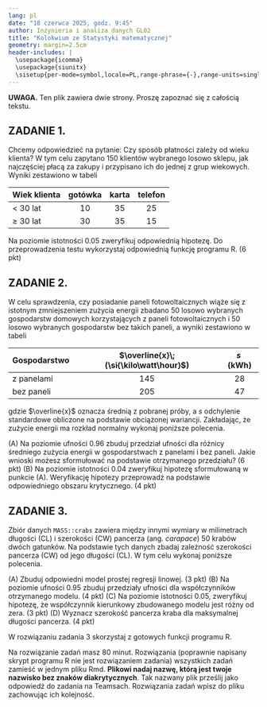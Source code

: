 ```yaml
---
lang: pl
date: "18 czerwca 2025, godz. 9:45"
author: Inżynieria i analiza danych GL02
title: "Kolokwium ze Statystyki matematycznej"
geometry: margin=2.5cm
header-includes: |
  \usepackage{icomma}
  \usepackage{siunitx}
  \sisetup{per-mode=symbol,locale=PL,range-phrase={-},range-units=single}
---
```


**UWAGA.** Ten plik zawiera dwie strony. Proszę zapoznać się z całością tekstu.

## ZADANIE 1.

Chcemy odpowiedzieć na pytanie: Czy sposób płatności zależy od wieku klienta?
W tym celu zapytano 150 klientów wybranego losowo sklepu, jak najczęściej płacą
za zakupy i przypisano ich do jednej z grup wiekowych. Wyniki zestawiono w tabeli

| Wiek klienta | gotówka | karta | telefon |
| ------------ | :-----: | :---: | :-----: |
| $<$ 30 lat   | 10      | 35    | 25      |
| $\ge$ 30 lat | 30      | 35    | 15      |

Na poziomie istotności 0.05 zweryfikuj odpowiednią hipotezę. Do przeprowadzenia
testu wykorzystaj odpowiednią funkcję programu R. (6 pkt)

## ZADANIE 2.

W celu sprawdzenia, czy posiadanie paneli fotowoltaicznych wiąże się z istotnym
zmniejszeniem zużycia energii zbadano 50 losowo wybranych gospodarstw domowych
korzystających z paneli fotowoltaicznych i 50 losowo wybranych gospodarstw bez
takich paneli, a wyniki zestawiono w tabeli

| Gospodarstwo | $\overline{x}\; (\si{\kilo\watt\hour}$) | $s\; (\si{\kilo\watt\hour}$) |
| ---          | :-:                                     | :-:                          |
| z panelami   | 145                                     | 28                           |
| bez paneli   | 205                                     | 47                           |

gdzie $\overline{x}$ oznacza średnią z pobranej próby, a $s$ odchylenie standardowe obliczone na
podstawie obciążonej wariancji. Zakładając, że zużycie energii ma rozkład normalny wykonaj poniższe
polecenia.

(A) Na poziomie ufności 0.96 zbuduj przedział ufności dla różnicy średniego
    zużycia energii w gospodarstwach z panelami i bez paneli. Jakie wnioski
    możesz sformułować na podstawie otrzymanego przedziału? (6 pkt)
(B) Na poziomie istotności 0.04 zweryfikuj hipotezę sformułowaną w punkcie (A).
    Weryfikację hipotezy przeprowadź na podstawie odpowiedniego obszaru
    krytycznego. (4 pkt)

## ZADANIE 3.

Zbiór danych `MASS::crabs` zawiera między innymi wymiary w milimetrach długości
(CL) i szerokości (CW) pancerza (ang. *carapace*) 50 krabów dwóch gatunków.
Na podstawie tych danych zbadaj zależność szerokości pancerza (CW) od jego
długości (CL). W tym celu wykonaj poniższe polecenia.

(A) Zbuduj odpowiedni model prostej regresji linowej. (3 pkt)
(B) Na poziomie ufności 0.95 zbuduj przedziały ufności dla współczynników
    otrzymanego modelu. (4 pkt)
(C) Na poziomie istotności 0.05, zweryfikuj hipotezę, że współczynnik kierunkowy
    zbudowanego modelu jest różny od zera. (3 pkt)
(D) Wyznacz szerokość pancerza kraba dla maksymalnej długości pancerza. (4 pkt)

W rozwiązaniu zadania 3 skorzystaj z gotowych funkcji programu R.

Na rozwiązanie zadań masz 80 minut. Rozwiązania (poprawnie napisany skrypt
programu R nie jest rozwiązaniem zadania) wszystkich zadań zamieść w jednym
pliku Rmd. **Plikowi nadaj nazwę, którą jest twoje nazwisko bez znaków
diakrytycznych**. Tak nazwany plik prześlij jako odpowiedź do zadania na
Teamsach. Rozwiązania zadań wpisz do pliku zachowując ich kolejność.
